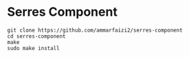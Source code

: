 # Serres Component
```shell
git clone https://github.com/ammarfaizi2/serres-component
cd serres-component
make
sudo make install
```